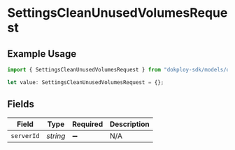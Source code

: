# SettingsCleanUnusedVolumesRequest

## Example Usage

```typescript
import { SettingsCleanUnusedVolumesRequest } from "dokploy-sdk/models/operations";

let value: SettingsCleanUnusedVolumesRequest = {};
```

## Fields

| Field              | Type               | Required           | Description        |
| ------------------ | ------------------ | ------------------ | ------------------ |
| `serverId`         | *string*           | :heavy_minus_sign: | N/A                |